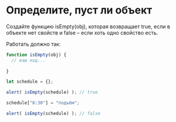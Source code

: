 # Определите, пуст ли объект

Создайте функцию isEmpty(obj), которая возвращает true,
если в объекте нет свойств и false – если хоть одно свойство есть.

Работать должно так:
```js
function isEmpty(obj) {
  // ваш код...
  
}

let schedule = {};

alert( isEmpty(schedule) ); // true

schedule["8:30"] = "подъём";

alert( isEmpty(schedule) ); // false
```
